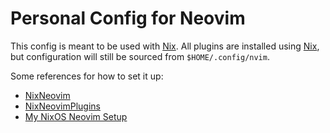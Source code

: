 # Personal Config for Neovim

This config is meant to be used with [Nix](https://nixos.org/).
All plugins are installed using [Nix](https://nixos.org/), but configuration will still be sourced from `$HOME/.config/nvim`.

Some references for how to set it up:
- [NixNeovim](https://github.com/NixNeovim/NixNeovim)
- [NixNeovimPlugins](https://github.com/NixNeovim/NixNeovimPlugins)
- [My NixOS Neovim Setup](https://github.com/lwndhrst/home-manager-config/blob/main/modules/neovim/default.nix)
